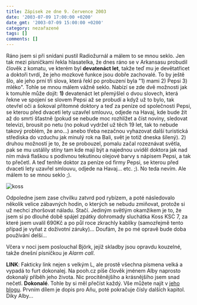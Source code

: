 ```yaml
---
title: Zápisek ze dne 9. července 2003
date: '2003-07-09 17:00:00 +0200'
date_gmt: '2003-07-09 15:00:00 +0200'
category: nezařazené
tags: []
comments: []
---
```

<p>Ráno jsem si při snídani pustil Radiožurnál a málem to se mnou seklo. Jen tak  mezi písničkami řekla hlasatelka, že dnes ráno se v Arkansasu probudil člověk z  komatu, ve kterém byl <span style="font-weight:bold">devatenáct let</span>, takže teď mu je  devětatřicet a doktoři tvrdí, že jeho mozkové funkce jsou dobře zachovalé. To by  ještě šlo, ale jeho prní tři slova, která řekl po probuzení byla &quot;1) mami 2) <span  class="oranz">Pepsi</span> 3) mléko&quot;. Tohle se mnou málem vážně seklo. Nabízí  se zde dvě možnosti jak k tomuhle může dojít: <span style="font-weight:bold">1)</span>  devatenáct let přemýšlel o dvou slovech, která řekne ve spojení se slovem Pepsi až  se probudí a když už to bylo, tak otevřel oči a šokoval přítomné doktory a teď  za peníze od společnosti Pepsi, se kterou před dvaceti lety uzavřel smlouvu, odjede na  Havaj, kde bude žít až do smrti šťastně (pokud se nebude moc rozhlížet a číst  noviny, sledovat televizi, brousit po netu (no pokud vydržel už těch 19 let, tak to  nebude takový problém, že ano...) anebo třeba nezačnou vyhazovat další turistická  střediska do vzduchu jak minulý rok na Bali, svět je totiž dneska šílený). <span  class="oranz">2)</span> druhou možností je to, že se probouzel, pomalu začal  rozeznávat světla, pak se mu ustálily stíny tam kde mají být a najednou uviděl  doktora jak nad ním mává flaškou s podivnou tekutinou olejové barvy s nápisem Pepsi,  a tak to přečetl. A teď tenhle doktor za peníze od firmy Pepsi, se kterou před  dvaceti lety uzavřel smlouvu, odjede na Havaj... etc. ;). No teda nevím. Ale málem to  se mnou seklo ;).</p>
<div >  <img src="/assets/migrated/old-images/koss.jpg" alt="koss"></div>
<p>Odpoledne jsem  zase chvilku zatvrd pod rybízem, a poté následovalo několik velice zábavných hodin,  o kterých se nebudu zmiňovat, protože si už nechci zhoršovat náladu. Stačí.  Jediným světlým okamžikem je to, že jsem si po dlouhé době spájel zpátky  dohromady sluchátka Koss KSC 7, za které jsem uvalil 690Kč a po půl roce zkrachly  kablíky (samozřejmě tento případ je vyňat z doživotní záruky)... Doufám, že po  mé opravě bude doba používání delší...</p>
<p>Včera v noci jsem poslouchal Björk, jejíž skladby jsou opravdu kouzelné, takže  dnešní písničkou je <i title="tady býval odkaz na soubor 'alarm.htm'">Alarm call</i>.</p>
<p><span style="font-weight:bold">LINK</span>: Fakticky link nejen s velkým L, ale prostě všechna  písmena velká a vypadá to furt dokonalej. Na pooh.cz píše člověk jménem <span  class="oranz">Alby</span> naprosto dokonalý příběh jeho života. Nic  procítěnějšího a krásnějšího jsem snad nečetl. <span style="font-weight:bold">Dokonalé</span>.  Tohle by si měl přečíst každý. Vše můžete najít v <a  href="https://www.pooh.cz/alby" target="_blank">jeho blogu</a>. Prvním dílem je dopis pro  Aňu, poté pokračuje čísly dalších kapitol. Díky Alby...</p>
